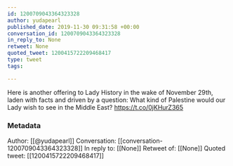 ```yaml
---
id: 1200709043364323328
author: yudapearl
published_date: 2019-11-30 09:31:58 +00:00
conversation_id: 1200709043364323328
in_reply_to: None
retweet: None
quoted_tweet: 1200415722209468417
type: tweet
tags:

---
```


Here is another offering to Lady History in the wake of November 29th, laden with facts and driven by a question: What kind of Palestine would our Lady wish to see in the Middle East? https://t.co/0jKHurZ365

### Metadata

Author: [[@yudapearl]]
Conversation: [[conversation-1200709043364323328]]
In reply to: [[None]]
Retweet of: [[None]]
Quoted tweet: [[1200415722209468417]]
